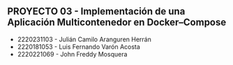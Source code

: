 ## PROYECTO 03 - Implementación de una Aplicación Multicontenedor en Docker–Compose

 - 2220231103 - Julián Camilo Aranguren Herrán
 - 2220181053 - Luis Fernando Varón Acosta
 - 2220221069 - John Freddy Mosquera
